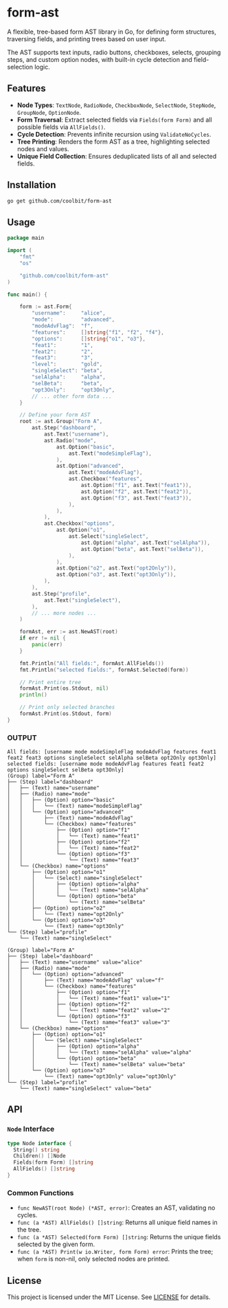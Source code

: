 # form-ast

A flexible, tree-based form AST library in Go, for defining form structures, traversing fields, and printing trees based on user input.

The AST supports text inputs, radio buttons, checkboxes, selects, grouping steps, and custom option nodes, with built-in cycle detection and field-selection logic.

## Features

* **Node Types**: `TextNode`, `RadioNode`, `CheckboxNode`, `SelectNode`, `StepNode`, `GroupNode`, `OptionNode`.
* **Form Traversal**: Extract selected fields via `Fields(form Form)` and all possible fields via `AllFields()`.
* **Cycle Detection**: Prevents infinite recursion using `ValidateNoCycles`.
* **Tree Printing**: Renders the form AST as a tree, highlighting selected nodes and values.
* **Unique Field Collection**: Ensures deduplicated lists of all and selected fields.

## Installation

```bash
go get github.com/coolbit/form-ast
```

## Usage

```go
package main

import (
	"fmt"
	"os"

	"github.com/coolbit/form-ast"
)

func main() {

	form := ast.Form{
		"username":     "alice",
		"mode":         "advanced",
		"modeAdvFlag":  "f",
		"features":     []string{"f1", "f2", "f4"},
		"options":      []string{"o1", "o3"},
		"feat1":        "1",
		"feat2":        "2",
		"feat3":        "3",
		"level":        "gold",
		"singleSelect": "beta",
		"selAlpha":     "alpha",
		"selBeta":      "beta",
		"opt3Only":     "opt3Only",
		// ... other form data ...
	}

	// Define your form AST
	root := ast.Group("Form A",
		ast.Step("dashboard",
			ast.Text("username"),
			ast.Radio("mode",
				ast.Option("basic",
					ast.Text("modeSimpleFlag"),
				),
				ast.Option("advanced",
					ast.Text("modeAdvFlag"),
					ast.Checkbox("features",
						ast.Option("f1", ast.Text("feat1")),
						ast.Option("f2", ast.Text("feat2")),
						ast.Option("f3", ast.Text("feat3")),
					),
				),
			),
			ast.Checkbox("options",
				ast.Option("o1",
					ast.Select("singleSelect",
						ast.Option("alpha", ast.Text("selAlpha")),
						ast.Option("beta", ast.Text("selBeta")),
					),
				),
				ast.Option("o2", ast.Text("opt2Only")),
				ast.Option("o3", ast.Text("opt3Only")),
			),
		),
		ast.Step("profile",
			ast.Text("singleSelect"),
		),
		// ... more nodes ...
	)

	formAst, err := ast.NewAST(root)
	if err != nil {
		panic(err)
	}

	fmt.Println("All fields:", formAst.AllFields())
	fmt.Println("selected fields:", formAst.Selected(form))

	// Print entire tree
	formAst.Print(os.Stdout, nil)
	println()

	// Print only selected branches
	formAst.Print(os.Stdout, form)
}
```
### OUTPUT
```text
All fields: [username mode modeSimpleFlag modeAdvFlag features feat1 feat2 feat3 options singleSelect selAlpha selBeta opt2Only opt3Only]
selected fields: [username mode modeAdvFlag features feat1 feat2 options singleSelect selBeta opt3Only]
(Group) label="Form A"
├── (Step) label="dashboard"
│   ├── (Text) name="username"
│   ├── (Radio) name="mode"
│   │   ├── (Option) option="basic"
│   │   │   └── (Text) name="modeSimpleFlag"
│   │   └── (Option) option="advanced"
│   │       ├── (Text) name="modeAdvFlag"
│   │       └── (Checkbox) name="features"
│   │           ├── (Option) option="f1"
│   │           │   └── (Text) name="feat1"
│   │           ├── (Option) option="f2"
│   │           │   └── (Text) name="feat2"
│   │           └── (Option) option="f3"
│   │               └── (Text) name="feat3"
│   └── (Checkbox) name="options"
│       ├── (Option) option="o1"
│       │   └── (Select) name="singleSelect"
│       │       ├── (Option) option="alpha"
│       │       │   └── (Text) name="selAlpha"
│       │       └── (Option) option="beta"
│       │           └── (Text) name="selBeta"
│       ├── (Option) option="o2"
│       │   └── (Text) name="opt2Only"
│       └── (Option) option="o3"
│           └── (Text) name="opt3Only"
└── (Step) label="profile"
    └── (Text) name="singleSelect"

(Group) label="Form A"
├── (Step) label="dashboard"
│   ├── (Text) name="username" value="alice"
│   ├── (Radio) name="mode"
│   │   └── (Option) option="advanced"
│   │       ├── (Text) name="modeAdvFlag" value="f"
│   │       └── (Checkbox) name="features"
│   │           ├── (Option) option="f1"
│   │           │   └── (Text) name="feat1" value="1"
│   │           ├── (Option) option="f2"
│   │           │   └── (Text) name="feat2" value="2"
│   │           └── (Option) option="f3"
│   │               └── (Text) name="feat3" value="3"
│   └── (Checkbox) name="options"
│       ├── (Option) option="o1"
│       │   └── (Select) name="singleSelect"
│       │       ├── (Option) option="alpha"
│       │       │   └── (Text) name="selAlpha" value="alpha"
│       │       └── (Option) option="beta"
│       │           └── (Text) name="selBeta" value="beta"
│       └── (Option) option="o3"
│           └── (Text) name="opt3Only" value="opt3Only"
└── (Step) label="profile"
    └── (Text) name="singleSelect" value="beta"
```

## API

### `Node` Interface

```go
type Node interface {
  String() string
  Children() []Node
  Fields(form Form) []string
  AllFields() []string
}
```

### Common Functions

* `func NewAST(root Node) (*AST, error)`: Creates an AST, validating no cycles.
* `func (a *AST) AllFields() []string`: Returns all unique field names in the tree.
* `func (a *AST) Selected(form Form) []string`: Returns the unique fields selected by the given form.
* `func (a *AST) Print(w io.Writer, form Form) error`: Prints the tree; when `form` is non-nil, only selected nodes are printed.


## License

This project is licensed under the MIT License. See [LICENSE](LICENSE) for details.
